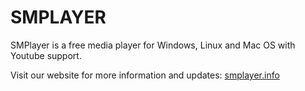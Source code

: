 # SMPLAYER

SMPlayer is a free media player for Windows, Linux and Mac OS with Youtube support.

Visit our website for more information and  updates: [smplayer.info](https://smplayer.info)
